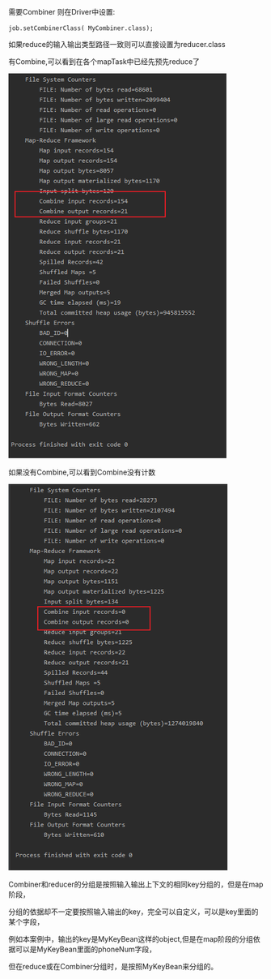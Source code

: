 需要Combiner 则在Driver中设置:
```$java
job.setCombinerClass( MyCombiner.class);
```
如果reduce的输入输出类型路径一致则可以直接设置为reducer.class

有Combine,可以看到在各个mapTask中已经先预先reduce了

![Combine_count](.readme_images/a22bb5b9.png)

如果没有Combine,可以看到Combine没有计数

![no_Combine_count](.readme_images/97ba778a.png)

Combiner和reducer的分组是按照输入输出上下文的相同key分组的，但是在map阶段，

分组的依据却不一定要按照输入输出的key，完全可以自定义，可以是key里面的某个字段，

例如本案例中，输出的key是MyKeyBean这样的object,但是在map阶段的分组依据可以是MyKeyBean里面的phoneNum字段，

但在reduce或在Combiner分组时，是按照MyKeyBean来分组的。


